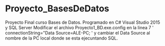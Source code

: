 # Proyecto_BasesDeDatos
Proyecto Final curso Bases de Datos. Programado en C# Visual Studio 2015 y SQL Server
Modificar el archivo Proyecto1_BD.exe.config en la linea 7
' connectionString="Data Source=ALE-PC; ' y cambiar el Data Source al nombre de la PC local donde se esta ejecuntando SQL.
